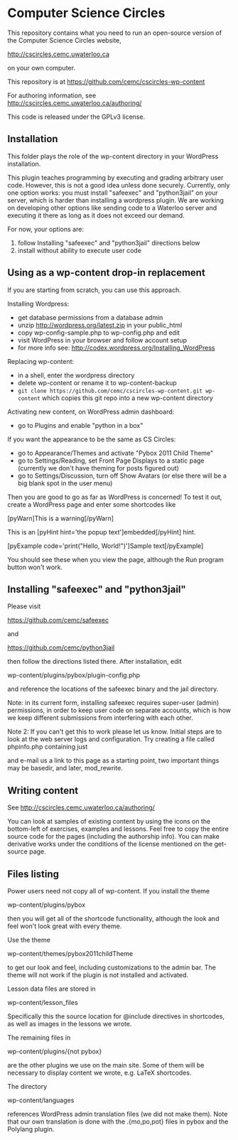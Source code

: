 Computer Science Circles
========================
This repository contains what you need to run an open-source
version of the Computer Science Circles website,

 http://cscircles.cemc.uwaterloo.ca

on your own computer.

This repository is at https://github.com/cemc/cscircles-wp-content

For authoring information, see http://cscircles.cemc.uwaterloo.ca/authoring/

This code is released under the GPLv3 license.


Installation
-------------------------------------------
This folder plays the role of the wp-content
directory in your WordPress installation.

This plugin teaches programming by executing and grading
arbitrary user code. However, this is not a good idea unless
done securely. Currently, only one option works: you must
install "safeexec" and "python3jail" on your server, which
is harder than installing a wordpress plugin. We are working
on developing other options like sending code to a Waterloo
server and executing it there as long as it does not exceed
our demand.

For now, your options are:
 1. follow Installing "safeexec" and "python3jail" directions below
 2. install without ability to execute user code


Using as a wp-content drop-in replacement
-----------------------------------------
If you are starting from scratch, you can use this approach.

Installing Wordpress:
- get database permissions from a database admin
- unzip http://wordpress.org/latest.zip in your public_html
- copy wp-config-sample.php to wp-config.php and edit
- visit WordPress in your browser and follow account setup
- for more info see: http://codex.wordpress.org/Installing_WordPress

Replacing wp-content:
- in a shell, enter the wordpress directory
- delete wp-content or rename it to wp-content-backup
- `git clone https://github.com/cemc/cscircles-wp-content.git wp-content`
  which copies this git repo into a new wp-content directory

Activating new content, on WordPress admin dashboard:
 - go to Plugins and enable "python in a box"

If you want the appearance to be the same as CS Circles:
 - go to Appearance/Themes and activate "Pybox 2011 Child Theme"
 - go to Settings/Reading, set Front Page Displays to a static page
   (currently we don't have theming for posts figured out)
 - go to Settings/Discussion, turn off Show Avatars
   (or else there will be a big blank spot in the user menu)

Then you are good to go as far as WordPress is concerned! To test
it out, create a WordPress page and enter some shortcodes like

[pyWarn]This is a warning[/pyWarn]

This is an [pyHint hint='the popup text']embedded[/pyHint] hint.

[pyExample code='print("Hello, World!")']Sample text[/pyExample]

You should see these when you view the page, although the Run program
button won't work.


Installing "safeexec" and "python3jail"
---------------------------------------
Please visit

 https://github.com/cemc/safeexec

and

 https://github.com/cemc/python3jail

then follow the directions listed there. After installation, edit

 wp-content/plugins/pybox/plugin-config.php

and reference the locations of the safeexec binary and the jail directory.

Note: in its current form, installing safeexec requires super-user (admin)
permissions, in order to keep user code on separate accounts, which is
how we keep different submissions from interfering with each other.

Note 2: If you can't get this to work please let us know. Initial steps 
are to look at the web server logs and configuration. Try creating a file
called phpinfo.php containing just
  <?php echo phpinfo(); ?>
and e-mail us a link to this page as a starting point, two important
things may be basedir, and later, mod_rewrite.

Writing content
---------------
See http://cscircles.cemc.uwaterloo.ca/authoring/

You can look at samples of existing content by using the icons on
the bottom-left of exercises, examples and lessons. Feel free to
copy the entire source code for the pages (including the authorship
info). You can make derivative works under the conditions of the 
license mentioned on the get-source page.

Files listing 
-------------
Power users need not copy all of wp-content. If you install the theme

 wp-content/plugins/pybox

then you will get all of the shortcode functionality, although
the look and feel won't look great with every theme.

Use the theme

 wp-content/themes/pybox2011childTheme

to get our look and feel, including customizations to the admin bar.
The theme will not work if the plugin is not installed and activated.

Lesson data files are stored in

 wp-content/lesson_files

Specifically this the source location for @include directives in
shortcodes, as well as images in the lessons we wrote.

The remaining files in

 wp-content/plugins/{not pybox}

are the other plugins we use on the main site. Some of them will
be necessary to display content we wrote, e.g. LaTeX shortcodes.

The directory

 wp-content/languages

references WordPress admin translation files (we did not make them).
Note that our own translation is done with the .{mo,po,pot} files
in pybox and the Polylang plugin.
